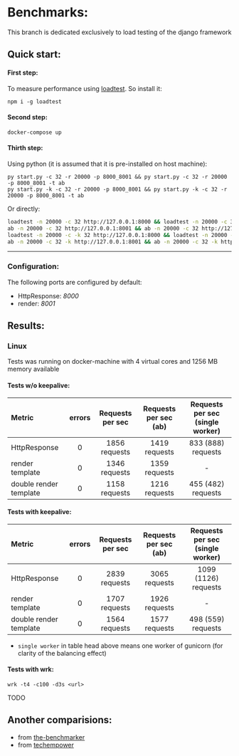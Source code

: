 # Benchmarks: 

This branch is dedicated exclusively to load testing of the django framework

## Quick start:

#### First step:

To measure performance using [loadtest](https://www.npmjs.com/package/loadtest). So install it: 

```
npm i -g loadtest
```

#### Second step:

```
docker-compose up
```

#### Thirth step: 

Using python (it is assumed that it is pre-installed on host machine):

```shell
py start.py -c 32 -r 20000 -p 8000_8001 && py start.py -c 32 -r 20000 -p 8000_8001 -t ab
py start.py -k -c 32 -r 20000 -p 8000_8001 && py start.py -k -c 32 -r 20000 -p 8000_8001 -t ab
```

Or directly:

```bash
loadtest -n 20000 -c 32 http://127.0.0.1:8000 && loadtest -n 20000 -c 32 http://127.0.0.1:8001
ab -n 20000 -c 32 http://127.0.0.1:8001 && ab -n 20000 -c 32 http://127.0.0.1:8001
loadtest -n 20000 -c -k 32 http://127.0.0.1:8000 && loadtest -n 20000 -c -k 32 http://127.0.0.1:8001
ab -n 20000 -c 32 -k http://127.0.0.1:8001 && ab -n 20000 -c 32 -k http://127.0.0.1:8001
```

****

### Configuration:

The following ports are configured by default:

- HttpResponse: *8000*
- render: *8001*


## Results: 

### Linux

Tests was running on docker-machine with 4 virtual cores and 1256 MB memory available

#### Tests w/o keepalive:

Metric                 | errors | Requests per sec   | Requests per sec (ab)  | Requests per sec (single worker)  |
:-------------         |:------:|:------------------:|:----------------------:|:---------------------------------:|
HttpResponse		   |	0	| 	1856 requests	 |	 1419 requests	      |		833	(888) requests			  |
render template        |	0	| 	1346 requests	 |	 1359 requests	      |		-    		        		  |
double render template |	0	| 	1158 requests	 |	 1216 requests	      |		455	(482)  requests	          |					

#### Tests with keepalive:


Metric                 | errors | Requests per sec   | Requests per sec (ab)  | Requests per sec (single worker)  |
:-------------         |:------:|:------------------:|:----------------------:|:---------------------------------:|
HttpResponse		   |	0	| 	2839 requests	 |	 3065 requests	      |		1099 (1126) requests		  |
render template        |	0	| 	1707 requests	 |	 1926 requests	      |		-    		        		  |
double render template |	0	| 	1564 requests	 |	 1577 requests	      |		498	(559)  requests	          |


* `single worker` in table head above means one worker of gunicorn (for clarity of the balancing effect)

#### Tests with wrk:

`wrk -t4 -c100 -d3s <url>`

TODO


## Another comparisions:

- from [the-benchmarker](https://github.com/the-benchmarker/web-frameworks)
- from [techempower](https://www.techempower.com/benchmarks/)


